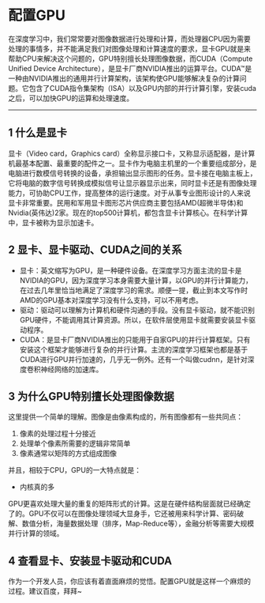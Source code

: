 # 配置GPU

在深度学习中，我们常常要对图像数据进行处理和计算，而处理器CPU因为需要处理的事情多，并不能满足我们对图像处理和计算速度的要求，显卡GPU就是来帮助CPU来解决这个问题的，GPU特别擅长处理图像数据，而CUDA（Compute Unified Device Architecture），是显卡厂商NVIDIA推出的运算平台。CUDA™是一种由NVIDIA推出的通用并行计算架构，该架构使GPU能够解决复杂的计算问题。它包含了CUDA指令集架构（ISA）以及GPU内部的并行计算引擎，安装cuda之后，可以加快GPU的运算和处理速度。

---

## 1 什么是显卡

显卡（Video card，Graphics card）全称显示接口卡，又称显示适配器，是计算机最基本配置、最重要的配件之一。显卡作为电脑主机里的一个重要组成部分，是电脑进行数模信号转换的设备，承担输出显示图形的任务。显卡接在电脑主板上，它将电脑的数字信号转换成模拟信号让显示器显示出来，同时显卡还是有图像处理能力，可协助CPU工作，提高整体的运行速度。对于从事专业图形设计的人来说显卡非常重要。民用和军用显卡图形芯片供应商主要包括AMD(超微半导体)和Nvidia(英伟达)2家。现在的top500计算机，都包含显卡计算核心。在科学计算中，显卡被称为显示加速卡。



## 2 显卡、显卡驱动、CUDA之间的关系

- 显卡：英文缩写为GPU，是一种硬件设备。在深度学习方面主流的显卡是NVIDIA的GPU，因为深度学习本身需要大量计算，以GPU的并行计算能力，在过去几年里恰当地满足了深度学习的需求。顺便一提，截止到本文写作时AMD的GPU基本对深度学习没有什么支持，可以不用考虑。
- 驱动：驱动可以理解为计算机和硬件沟通的手段。没有显卡驱动，就不能识别GPU硬件，不能调用其计算资源。所以，在软件层使用显卡就需要安装显卡驱动程序。
- CUDA：是显卡厂商NVIDIA推出的只能用于自家GPU的并行计算框架。只有安装这个框架才能够进行复杂的并行计算。主流的深度学习框架也都是基于CUDA进行GPU并行加速的，几乎无一例外。还有一个叫做cudnn，是针对深度卷积神经网络的加速库。



## 3 为什么GPU特别擅长处理图像数据

这里提供一个简单的理解。图像是由像素构成的，所有图像都有一些共同点：

1. 像素的处理过程十分接近
2. 处理单个像素所需要的逻辑非常简单
3. 像素通常以矩阵的方式组成图像

并且，相较于CPU，GPU的一大特点就是：

- 内核真的多

GPU更喜欢处理大量的重复的矩阵形式的计算。这是在硬件结构层面就已经确定了的。GPU不仅可以在图像处理领域大显身手，它还被用来科学计算、密码破解、数值分析，海量数据处理（排序，Map-Reduce等），金融分析等需要大规模并行计算的领域。



## 4 查看显卡、安装显卡驱动和CUDA

作为一个开发人员，你应该有着直面麻烦的觉悟。配置GPU就是这样一个麻烦的过程。建议百度，拜拜~